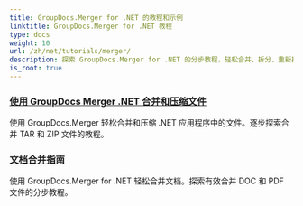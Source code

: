 ```yaml
---
title: GroupDocs.Merger for .NET 的教程和示例
linktitle: GroupDocs.Merger for .NET 教程
type: docs
weight: 10
url: /zh/net/tutorials/merger/
description: 探索 GroupDocs.Merger for .NET 的分步教程，轻松合并、拆分、重新排列和管理文档。通过详细示例和专家指导掌握文档操作。
is_root: true
---
```


### [使用 GroupDocs Merger .NET 合并和压缩文件](./merge-and-compress-files/)
使用 GroupDocs.Merger 轻松合并和压缩 .NET 应用程序中的文件。逐步探索合并 TAR 和 ZIP 文件的教程。
### [文档合并指南](./guide-to-document-merging/)
使用 GroupDocs.Merger for .NET 轻松合并文档。探索有效合并 DOC 和 PDF 文件的分步教程。